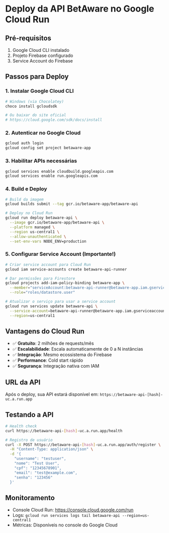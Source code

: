 # Deploy da API BetAware no Google Cloud Run

## Pré-requisitos
1. Google Cloud CLI instalado
2. Projeto Firebase configurado
3. Service Account do Firebase

## Passos para Deploy

### 1. Instalar Google Cloud CLI
```bash
# Windows (via Chocolatey)
choco install gcloudsdk

# Ou baixar do site oficial
# https://cloud.google.com/sdk/docs/install
```

### 2. Autenticar no Google Cloud
```bash
gcloud auth login
gcloud config set project betaware-app
```

### 3. Habilitar APIs necessárias
```bash
gcloud services enable cloudbuild.googleapis.com
gcloud services enable run.googleapis.com
```

### 4. Build e Deploy
```bash
# Build da imagem
gcloud builds submit --tag gcr.io/betaware-app/betaware-api

# Deploy no Cloud Run
gcloud run deploy betaware-api \
  --image gcr.io/betaware-app/betaware-api \
  --platform managed \
  --region us-central1 \
  --allow-unauthenticated \
  --set-env-vars NODE_ENV=production
```

### 5. Configurar Service Account (Importante!)
```bash
# Criar service account para Cloud Run
gcloud iam service-accounts create betaware-api-runner

# Dar permissões para Firestore
gcloud projects add-iam-policy-binding betaware-app \
  --member="serviceAccount:betaware-api-runner@betaware-app.iam.gserviceaccount.com" \
  --role="roles/datastore.user"

# Atualizar o serviço para usar a service account
gcloud run services update betaware-api \
  --service-account=betaware-api-runner@betaware-app.iam.gserviceaccount.com \
  --region=us-central1
```

## Vantagens do Cloud Run
- ✅ **Gratuito**: 2 milhões de requests/mês
- ✅ **Escalabilidade**: Escala automaticamente de 0 a N instâncias
- ✅ **Integração**: Mesmo ecossistema do Firebase
- ✅ **Performance**: Cold start rápido
- ✅ **Segurança**: Integração nativa com IAM

## URL da API
Após o deploy, sua API estará disponível em:
`https://betaware-api-[hash]-uc.a.run.app`

## Testando a API
```bash
# Health check
curl https://betaware-api-[hash]-uc.a.run.app/health

# Registro de usuário
curl -X POST https://betaware-api-[hash]-uc.a.run.app/auth/register \
  -H "Content-Type: application/json" \
  -d '{
    "username": "testuser",
    "nome": "Test User",
    "cpf": "12345678901",
    "email": "test@example.com",
    "senha": "123456"
  }'
```

## Monitoramento
- Console Cloud Run: https://console.cloud.google.com/run
- Logs: `gcloud run services logs tail betaware-api --region=us-central1`
- Métricas: Disponíveis no console do Google Cloud